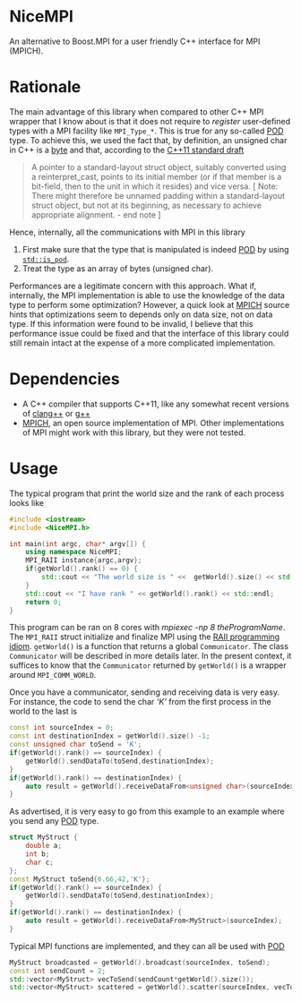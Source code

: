 # NiceMPI
An alternative to Boost.MPI for a user friendly C++ interface for MPI (MPICH).

# Rationale

The main advantage of this library when compared to other C++ MPI wrapper that I know about is that it does not require to *register* user-defined types with a MPI facility like `MPI_Type_*`. This is true for any so-called [POD](http://en.cppreference.com/w/cpp/concept/PODType) type. To achieve this, we used the fact that, by definition, an unsigned char in C++ is a [byte](https://en.wikipedia.org/wiki/Byte) and that, according to the [C++11 standard draft](http://www.open-std.org/jtc1/sc22/wg21/docs/papers/2012/n3337.pdf)

> A pointer to a standard-layout struct object, suitably converted using a reinterpret_cast, points to its
> initial member (or if that member is a bit-field, then to the unit in which it resides) and vice versa. [ Note:
> There might therefore be unnamed padding within a standard-layout struct object, but not at its beginning,
as necessary to achieve appropriate alignment. - end note ]

Hence, internally, all the communications with MPI in this library

1. First make sure that the type that is manipulated is indeed [POD](http://en.cppreference.com/w/cpp/concept/PODType) by using [`std::is_pod`](http://en.cppreference.com/w/cpp/types/is_pod). 
2. Treat the type as an array of bytes (unsigned char).

Performances are a legitimate concern with this approach. What if, internally, the MPI implementation is able to use the knowledge of the data type to perform some optimization? However, a quick look at [MPICH](https://www.mpich.org/) source hints that optimizations seem to depends only on data size, not on data type. If this information were found to be invalid, I believe that this performance issue could be fixed and that the interface of this library could still remain intact at the expense of a more complicated implementation.

# Dependencies

- A C++ compiler that supports C++11, like any somewhat recent versions of [clang++](http://clang.llvm.org/) or [g++](https://gcc.gnu.org/)
- [MPICH](https://www.mpich.org/), an open source implementation of MPI. Other implementations of MPI might work with this library, but they were not tested.

# Usage

The typical program that print the world size and the rank of each process looks like

```c++
#include <iostream>
#include <NiceMPI.h>

int main(int argc, char* argv[]) {
	using namespace NiceMPI;
	MPI_RAII instance{argc,argv};
	if(getWorld().rank() == 0) {
		std::cout << "The world size is " <<  getWorld().size() << std::endl;
	}
	std::cout << "I have rank " << getWorld().rank() << std::endl;
	return 0;
}
```

This program can be ran on 8 cores with *mpiexec -np 8 theProgramName*. The ``MPI_RAII`` struct initialize and finalize MPI using the [RAII programming idiom](https://en.wikipedia.org/wiki/Resource_acquisition_is_initialization). ``getWorld()`` is a function that returns a global ``Communicator``. The class ``Communicator`` will be described in more details later. In the present context, it suffices to know that the ``Communicator`` returned by ``getWorld()`` is a wrapper around ``MPI_COMM_WORLD``.

Once you have a communicator, sending and receiving data is very easy. For instance, the code to send the char *'K'* from the first process in the world to the last is

```c++
const int sourceIndex = 0;
const int destinationIndex = getWorld().size() -1;
const unsigned char toSend = 'K';
if(getWorld().rank() == sourceIndex) {
	getWorld().sendDataTo(toSend,destinationIndex);
}
if(getWorld().rank() == destinationIndex) {
	auto result = getWorld().receiveDataFrom<unsigned char>(sourceIndex);
}
```

As advertised, it is very easy to go from this example to an example where you send any [POD](http://en.cppreference.com/w/cpp/concept/PODType) type.

```c++
struct MyStruct {
	double a;
	int b;
	char c;
};
const MyStruct toSend{6.66,42,'K'};
if(getWorld().rank() == sourceIndex) {
	getWorld().sendDataTo(toSend,destinationIndex);
}
if(getWorld().rank() == destinationIndex) {
	auto result = getWorld().receiveDataFrom<MyStruct>(sourceIndex);
}
```

Typical MPI functions are implemented, and they can all be used with [POD](http://en.cppreference.com/w/cpp/concept/PODType)

```c++
MyStruct broadcasted = getWorld().broadcast(sourceIndex, toSend);
const int sendCount = 2;
std::vector<MyStruct> vecToSend(sendCount*getWorld().size());
std::vector<MyStruct> scattered = getWorld().scatter(sourceIndex, vecToSend, sendCount);
```
